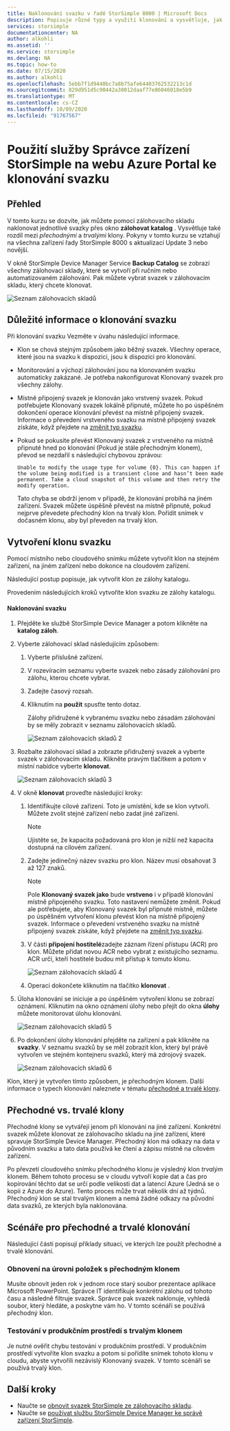 ```yaml
---
title: Naklonování svazku v řadě StorSimple 8000 | Microsoft Docs
description: Popisuje různé typy a využití klonování a vysvětluje, jak můžete pomocí zálohovacího skladu naklonovat jednotlivé svazky na zařízení řady StorSimple 8000.
services: storsimple
documentationcenter: NA
author: alkohli
ms.assetid: ''
ms.service: storsimple
ms.devlang: NA
ms.topic: how-to
ms.date: 07/15/2020
ms.author: alkohli
ms.openlocfilehash: 5ebb7f1d9440bc7a8b75afe64403762532213c1d
ms.sourcegitcommit: 829d951d5c90442a38012daaf77e86046018e5b9
ms.translationtype: MT
ms.contentlocale: cs-CZ
ms.lasthandoff: 10/09/2020
ms.locfileid: "91767567"
---
```

# <a name="use-the-storsimple-device-manager-service-in-azure-portal-to-clone-a-volume"></a>Použití služby Správce zařízení StorSimple na webu Azure Portal ke klonování svazku

## <a name="overview"></a>Přehled

V tomto kurzu se dozvíte, jak můžete pomocí zálohovacího skladu naklonovat jednotlivé svazky přes okno **zálohovat katalog** . Vysvětluje také rozdíl mezi *přechodnými* a *trvalými* klony. Pokyny v tomto kurzu se vztahují na všechna zařízení řady StorSimple 8000 s aktualizací Update 3 nebo novější.

V okně StorSimple Device Manager Service **Backup Catalog** se zobrazí všechny zálohovací sklady, které se vytvoří při ručním nebo automatizovaném zálohování. Pak můžete vybrat svazek v zálohovacím skladu, který chcete klonovat.

 ![Seznam zálohovacích skladů](./media/storsimple-8000-clone-volume-u2/bucatalog.png)

## <a name="considerations-for-cloning-a-volume"></a>Důležité informace o klonování svazku

Při klonování svazku Vezměte v úvahu následující informace.

- Klon se chová stejným způsobem jako běžný svazek. Všechny operace, které jsou na svazku k dispozici, jsou k dispozici pro klonování.

- Monitorování a výchozí zálohování jsou na klonovaném svazku automaticky zakázané. Je potřeba nakonfigurovat Klonovaný svazek pro všechny zálohy.

- Místně připojený svazek je klonován jako vrstvený svazek. Pokud potřebujete Klonovaný svazek lokálně připnuté, můžete ho po úspěšném dokončení operace klonování převést na místně připojený svazek. Informace o převedení vrstveného svazku na místně připojený svazek získáte, když přejdete na [změnit typ svazku](storsimple-8000-manage-volumes-u2.md#change-the-volume-type).

- Pokud se pokusíte převést Klonovaný svazek z vrstveného na místně připnuté hned po klonování (Pokud je stále přechodným klonem), převod se nezdařil s následující chybovou zprávou:

    `Unable to modify the usage type for volume {0}. This can happen if the volume being modified is a transient clone and hasn’t been made permanent. Take a cloud snapshot of this volume and then retry the modify operation.`

    Tato chyba se obdrží jenom v případě, že klonování probíhá na jiném zařízení. Svazek můžete úspěšně převést na místně připnuté, pokud nejprve převedete přechodný klon na trvalý klon. Pořídit snímek v dočasném klonu, aby byl převeden na trvalý klon.

## <a name="create-a-clone-of-a-volume"></a>Vytvoření klonu svazku

Pomocí místního nebo cloudového snímku můžete vytvořit klon na stejném zařízení, na jiném zařízení nebo dokonce na cloudovém zařízení.

Následující postup popisuje, jak vytvořit klon ze zálohy katalogu.  

Provedením následujících kroků vytvoříte klon svazku ze zálohy katalogu.

#### <a name="to-clone-a-volume"></a>Naklonování svazku

1. Přejděte ke službě StorSimple Device Manager a potom klikněte na **katalog záloh**.

2. Vyberte zálohovací sklad následujícím způsobem:
   
   1. Vyberte příslušné zařízení.
   2. V rozevíracím seznamu vyberte svazek nebo zásady zálohování pro zálohu, kterou chcete vybrat.
   3. Zadejte časový rozsah.
   4. Kliknutím na **použít** spusťte tento dotaz.

      Zálohy přidružené k vybranému svazku nebo zásadám zálohování by se měly zobrazit v seznamu zálohovacích skladů.
   
      ![Seznam zálohovacích skladů 2](./media/storsimple-8000-clone-volume-u2/bucatalog.png)
     
3. Rozbalte zálohovací sklad a zobrazte přidružený svazek a vyberte svazek v zálohovacím skladu. Klikněte pravým tlačítkem a potom v místní nabídce vyberte **klonovat**.

   ![Seznam zálohovacích skladů 3](./media/storsimple-8000-clone-volume-u2/clonevol3b.png) 

3. V okně **klonovat** proveďte následující kroky:
   
   1. Identifikujte cílové zařízení. Toto je umístění, kde se klon vytvoří. Můžete zvolit stejné zařízení nebo zadat jiné zařízení.

      > [!NOTE]
      > Ujistěte se, že kapacita požadovaná pro klon je nižší než kapacita dostupná na cílovém zařízení.
       
   2. Zadejte jedinečný název svazku pro klon. Název musí obsahovat 3 až 127 znaků.
      
       > [!NOTE]
       > Pole **Klonovaný svazek jako** bude **vrstveno** i v případě klonování místně připojeného svazku. Toto nastavení nemůžete změnit. Pokud ale potřebujete, aby Klonovaný svazek byl připnuté místně, můžete po úspěšném vytvoření klonu převést klon na místně připojený svazek. Informace o převedení vrstveného svazku na místně připojený svazek získáte, když přejdete na [změnit typ svazku](storsimple-8000-manage-volumes-u2.md#change-the-volume-type).
          
   3. V části **připojení hostitelé**zadejte záznam řízení přístupu (ACR) pro klon. Můžete přidat novou ACR nebo vybrat z existujícího seznamu. ACR určí, kteří hostitelé budou mít přístup k tomuto klonu.
      
       ![Seznam zálohovacích skladů 4](./media/storsimple-8000-clone-volume-u2/clonevol3a.png) 

   4. Operaci dokončete kliknutím na tlačítko **klonovat** .

4. Úloha klonování se iniciuje a po úspěšném vytvoření klonu se zobrazí oznámení. Kliknutím na okno oznámení úlohy nebo přejít do okna **úlohy** můžete monitorovat úlohu klonování.

    ![Seznam zálohovacích skladů 5](./media/storsimple-8000-clone-volume-u2/clonevol5.png)

7. Po dokončení úlohy klonování přejděte na zařízení a pak klikněte na **svazky**. V seznamu svazků by se měl zobrazit klon, který byl právě vytvořen ve stejném kontejneru svazků, který má zdrojový svazek.

    ![Seznam zálohovacích skladů 6](./media/storsimple-8000-clone-volume-u2/clonevol6.png)

Klon, který je vytvořen tímto způsobem, je přechodným klonem. Další informace o typech klonování naleznete v tématu [přechodné a trvalé klony](#transient-vs-permanent-clones).


## <a name="transient-vs-permanent-clones"></a>Přechodné vs. trvalé klony
Přechodné klony se vytvářejí jenom při klonování na jiné zařízení. Konkrétní svazek můžete klonovat ze zálohovacího skladu na jiné zařízení, které spravuje StorSimple Device Manager. Přechodný klon má odkazy na data v původním svazku a tato data používá ke čtení a zápisu místně na cílovém zařízení.

Po převzetí cloudového snímku přechodného klonu je výsledný klon *trvalým* klonem. Během tohoto procesu se v cloudu vytvoří kopie dat a čas pro kopírování těchto dat se určí podle velikosti dat a latencí Azure (Jedná se o kopii z Azure do Azure). Tento proces může trvat několik dní až týdnů. Přechodný klon se stal trvalým klonem a nemá žádné odkazy na původní data svazků, ze kterých byla naklonována.

## <a name="scenarios-for-transient-and-permanent-clones"></a>Scénáře pro přechodné a trvalé klonování
Následující části popisují příklady situací, ve kterých lze použít přechodné a trvalé klonování.

### <a name="item-level-recovery-with-a-transient-clone"></a>Obnovení na úrovni položek s přechodným klonem
Musíte obnovit jeden rok v jednom roce starý soubor prezentace aplikace Microsoft PowerPoint. Správce IT identifikuje konkrétní zálohu od tohoto času a následně filtruje svazek. Správce pak svazek naklonuje, vyhledá soubor, který hledáte, a poskytne vám ho. V tomto scénáři se používá přechodný klon.

### <a name="testing-in-the-production-environment-with-a-permanent-clone"></a>Testování v produkčním prostředí s trvalým klonem
Je nutné ověřit chybu testování v produkčním prostředí. V produkčním prostředí vytvoříte klon svazku a potom si pořídíte snímek tohoto klonu v cloudu, abyste vytvořili nezávislý Klonovaný svazek. V tomto scénáři se používá trvalý klon.

## <a name="next-steps"></a>Další kroky
* Naučte se [obnovit svazek StorSimple ze zálohovacího skladu](storsimple-8000-restore-from-backup-set-u2.md).
* Naučte se [používat službu StorSimple Device Manager ke správě zařízení StorSimple](storsimple-8000-manager-service-administration.md).

